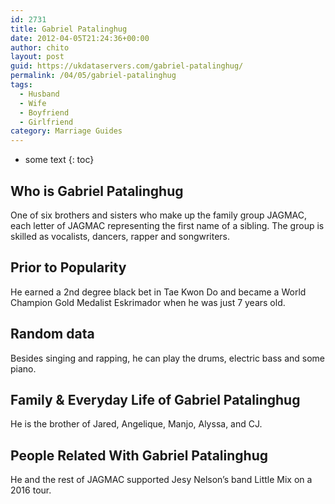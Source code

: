 ```yaml
---
id: 2731
title: Gabriel Patalinghug
date: 2012-04-05T21:24:36+00:00
author: chito
layout: post
guid: https://ukdataservers.com/gabriel-patalinghug/
permalink: /04/05/gabriel-patalinghug
tags:
  - Husband
  - Wife
  - Boyfriend
  - Girlfriend
category: Marriage Guides
---
```


* some text
{: toc}


## Who is  Gabriel Patalinghug
                  
                  
                  
One of six brothers and sisters who make up the family group JAGMAC, each letter of JAGMAC representing the first name of a sibling. The group is skilled as vocalists, dancers, rapper and songwriters.
                  
                
                
                
## Prior to Popularity 
                  
                  
                  
He earned a 2nd degree black bet in Tae Kwon Do and became a World Champion Gold Medalist Eskrimador when he was just 7 years old.
                  
                
                
                
## Random data 
                  
                  
                  
Besides singing and rapping, he can play the drums, electric bass and some piano.
                  
                
                
                
## Family & Everyday Life of Gabriel Patalinghug
                  
                  
                  
He is the brother of Jared, Angelique, Manjo, Alyssa, and CJ.
                  
                
                
                
## People Related With  Gabriel Patalinghug
                  
                  
                  
He and the rest of JAGMAC supported Jesy Nelson&#8217;s band Little Mix on a 2016 tour.
                  
                
              
            
          
          
          
    
    
  
